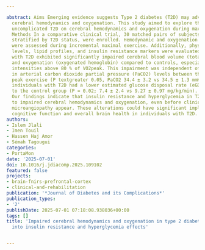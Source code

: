 ---
abstract: Aims Emerging evidence suggests Type 2 diabetes (T2D) may adversely affect
  cerebral hemodynamics and oxygenation. This study aimed to explore the impact of
  uncomplicated T2D on cerebral hemodynamics and oxygenation during maximal exercise.
  Methods In a comparative clinical trial, 30 matched pairs of subjects with obesity,
  stratified by T2D status, were enrolled. Hemodynamic and oxygenation parameters
  were assessed during incremental maximal exercise. Additionally, physical activity
  levels, lipid profiles, and insulin resistance markers were evaluated. Results Participants
  with T2D exhibited significantly impaired cerebral blood volume (total hemoglobin)
  and oxygenation (oxygenated hemoglobin) compared to controls, especially at exercise
  intensities above 80 % of VO2peak. This impairment was independent of differences
  in arterial carbon dioxide partial pressure (PaCO2) levels between the groups at
  peak exercise (P textgreater 0.05, PaCO2 34.4 ± 3.2 vs 34.5 ± 1.3 mmHg). Moreover,
  individuals with T2D had a lower estimated glucose disposal rate (eGDR) compared
  to the control group (P = 0.02; 7.4 ± 2.4 vs 9.27 ± 0.97 mg/kg/min). Conclusions
  Our findings indicate that insulin resistance and hyperglycemia in T2D contribute
  to impaired cerebral hemodynamics and oxygenation, even before clinical signs of
  microangiopathy appear. These alterations could have significant implications for
  cognitive function and overall brain health in individuals with T2D.
authors:
- Islem Jlali
- Imen Touil
- Hassen Haj Amor
- Sémah Tagougui
categories:
- PortaMon
date: '2025-07-01'
doi: 10.1016/j.jdiacomp.2025.109102
featured: false
projects:
- brain-fnirs-prefrontal-cortex
- clinical-and-rehabilitation
publication: '*Journal of Diabetes and its Complications*'
publication_types:
- '2'
publishDate: 2025-07-01 07:18:08.938036+00:00
tags: []
title: 'Impaired cerebral hemodynamics and oxygenation in type 2 diabetes: insights
  into insulin resistance and hyperglycemia effects'

---
